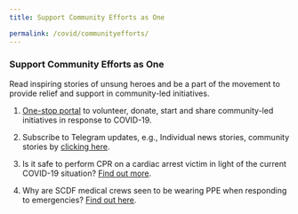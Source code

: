 ```yaml
---
title: Support Community Efforts as One

permalink: /covid/communityefforts/
---
```


### **Support Community Efforts as One**

Read inspiring stories of unsung heroes and be a part of the movement to provide relief and support in community-led initiatives.

1. <a href="https://www.sgunited.gov.sg/">One-stop portal</a> to volunteer, donate, start and share community-led initiatives in response to COVID-19. 

2. Subscribe to Telegram updates, e.g., Individual news stories, community stories by <a href="https://t.me/SG_United">clicking here</a>.

2. Is it safe to perform CPR on a cardiac arrest victim in light of the current COVID-19 situation? <a href="https://www.gov.sg/article/is-it-safe-to-perform-cpr-covid-19-situation ">Find out more</a>.

3. Why are SCDF medical crews seen to be wearing PPE when responding to emergencies? <a href="https://www.moh.gov.sg/covid-19/faqs">Find out here</a>.
